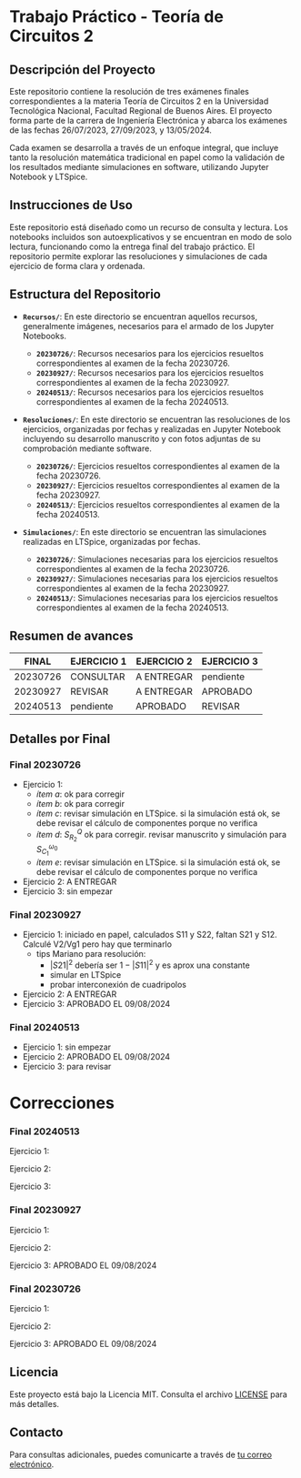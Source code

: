 # Trabajo Práctico - Teoría de Circuitos 2
## Descripción del Proyecto
Este repositorio contiene la resolución de tres exámenes finales correspondientes a la materia Teoría de Circuitos 2 en la Universidad Tecnológica Nacional, Facultad Regional de Buenos Aires. El proyecto forma parte de la carrera de Ingeniería Electrónica y abarca los exámenes de las fechas 26/07/2023, 27/09/2023, y 13/05/2024.

Cada examen se desarrolla a través de un enfoque integral, que incluye tanto la resolución matemática tradicional en papel como la validación de los resultados mediante simulaciones en software, utilizando Jupyter Notebook y LTSpice.

## Instrucciones de Uso
Este repositorio está diseñado como un recurso de consulta y lectura. Los notebooks incluidos son autoexplicativos y se encuentran en modo de solo lectura, funcionando como la entrega final del trabajo práctico. El repositorio permite explorar las resoluciones y simulaciones de cada ejercicio de forma clara y ordenada.

## Estructura del Repositorio

- **`Recursos/`**: En este directorio se encuentran aquellos recursos, generalmente imágenes, necesarios para el armado de los Jupyter Notebooks.
  - **`20230726/`**: Recursos necesarios para los ejercicios resueltos correspondientes al examen de la fecha 20230726.
  - **`20230927/`**: Recursos necesarios para los ejercicios resueltos correspondientes al examen de la fecha 20230927.
  - **`20240513/`**: Recursos necesarios para los ejercicios resueltos correspondientes al examen de la fecha 20240513.

- **`Resoluciones/`**: En este directorio se encuentran las resoluciones de los ejercicios, organizadas por fechas y realizadas en Jupyter Notebook incluyendo su desarrollo manuscrito y con fotos adjuntas de su comprobación mediante software.
  - **`20230726/`**: Ejercicios resueltos correspondientes al examen de la fecha 20230726.
  - **`20230927/`**: Ejercicios resueltos correspondientes al examen de la fecha 20230927.
  - **`20240513/`**: Ejercicios resueltos correspondientes al examen de la fecha 20240513.

- **`Simulaciones/`**: En este directorio se encuentran las simulaciones realizadas en LTSpice, organizadas por fechas.
  - **`20230726/`**: Simulaciones necesarias para los ejercicios resueltos correspondientes al examen de la fecha 20230726.
  - **`20230927/`**: Simulaciones necesarias para los ejercicios resueltos correspondientes al examen de la fecha 20230927.
  - **`20240513/`**: Simulaciones necesarias para los ejercicios resueltos correspondientes al examen de la fecha 20240513.


## Resumen de avances

| FINAL    | EJERCICIO 1 | EJERCICIO 2 | EJERCICIO 3 |
|----------|-------------|-------------|-------------|
| 20230726 | CONSULTAR   | A ENTREGAR  | pendiente   |
| 20230927 | REVISAR     | A ENTREGAR  | APROBADO    |
| 20240513 | pendiente   | APROBADO    | REVISAR     |

## Detalles por Final

### Final 20230726
* Ejercicio 1: 
    * *ítem a*: ok para corregir
    * *ítem b*: ok para corregir
    * *ítem c*: revisar simulación en LTSpice. si la simulación está ok, se debe revisar el cálculo de componentes porque no verifica
    * *ítem d*: $S_{R_2}^{Q}$ ok para corregir. revisar manuscrito y simulación para $S_{C_1}^{\omega_0}$
    * *ítem e*: revisar simulación en LTSpice. si la simulación está ok, se debe revisar el cálculo de componentes porque no verifica
* Ejercicio 2: A ENTREGAR
* Ejercicio 3: sin empezar

### Final 20230927
* Ejercicio 1: iniciado en papel, calculados S11 y S22, faltan S21 y S12. Calculé V2/Vg1 pero hay que terminarlo
    * tips Mariano para resolución:
        * $|S21|^{2}$ debería ser $1-|S11|^{2}$ y es aprox una constante
        * simular en LTSpice
        * probar interconexión de cuadripolos
* Ejercicio 2: A ENTREGAR
* Ejercicio 3: APROBADO EL 09/08/2024

### Final 20240513
* Ejercicio 1: sin empezar
* Ejercicio 2: APROBADO EL 09/08/2024
* Ejercicio 3: para revisar

# Correcciones

### Final 20240513

Ejercicio 1: 

Ejercicio 2: 

Ejercicio 3: 

### Final 20230927

Ejercicio 1: 

Ejercicio 2: 

Ejercicio 3: APROBADO EL 09/08/2024

### Final 20230726

Ejercicio 1: 

Ejercicio 2: 

Ejercicio 3: APROBADO EL 09/08/2024


## Licencia

Este proyecto está bajo la Licencia MIT. Consulta el archivo [LICENSE](./LICENSE) para más detalles.

## Contacto

Para consultas adicionales, puedes comunicarte a través de [tu correo electrónico](mailto:matias@matnalopez.com.ar).

